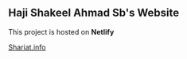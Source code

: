 ## Haji Shakeel Ahmad Sb's Website

This project is hosted on **Netlify**

[Shariat.info](https://shariat.info)
